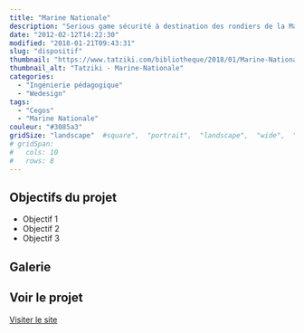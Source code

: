 ```yaml
---
title: "Marine Nationale"
description: "Serious game sécurité à destination des rondiers de la Marine nationale"
date: "2012-02-12T14:22:30"
modified: "2018-01-21T09:43:31"
slug: "dispositif"
thumbnail: "https://www.tatziki.com/bibliotheque/2018/01/Marine-NationaleRondier01-1.jpg"
thumbnail_alt: "Tatziki - Marine-Nationale"
categories:
  - "Ingénierie pédagogique"
  - "Wedesign"
tags:
  - "Cegos"
  - "Marine Nationale"
couleur: "#3085a3"
gridSize: "landscape"  #square",  "portrait",  "landscape",  "wide",  "tall",  "feat",  "mini",
# gridSpan:
#   cols: 10
#   rows: 8
---
```


## Objectifs du projet

<!-- TODO: Ajouter les objectifs depuis ACF -->
- Objectif 1
- Objectif 2
- Objectif 3

## Galerie

<!-- TODO: Ajouter les images du projet -->

## Voir le projet

[Visiter le site](https://www.tatziki.com/dispositif/)
